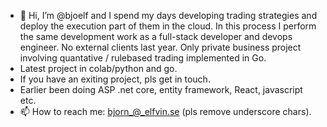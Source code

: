 - 👋 Hi, I’m @bjoelf and I spend my days developing trading strategies and deploy the execution part of them in the cloud. In this process I perform the same development work as a full-stack developer and devops engineer. No external clients last year. Only private business project involving quantative / rulebased trading implemented in Go.
- Latest project in colab/python and go. 
- If you have an exiting project, pls get in touch.
- Earlier been doing ASP .net core, entity framework, React, javascript etc.
- 📫 How to reach me: bjorn_@_elfvin.se (pls remove underscore chars).
